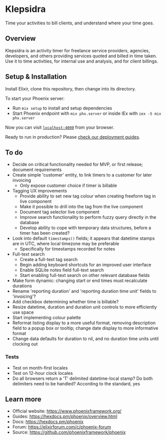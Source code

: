 # Klepsidra

Time your activities to bill clients, and understand where your time goes.

## Overview

Klepsidra is an activity timer for freelance service providers, agencies, developers, and others
providing services quoted and billed in time taken. Use it to time activities, for internal
use and analysis, and for client billings.

## Setup & Installation

Install Elixir, clone this repository, then change into its directory.

To start your Phoenix server:

  * Run `mix setup` to install and setup dependencies
  * Start Phoenix endpoint with `mix phx.server` or inside IEx with `iex -S mix phx.server`

Now you can visit [`localhost:4000`](http://localhost:4000) from your browser.

Ready to run in production? Please [check our deployment guides](https://hexdocs.pm/phoenix/deployment.html).

## To do

- Decide on critical functionality needed for MVP, or first release; document requirements
- Create simple 'customer' entity, to link timers to a customer for later invoicing
  - Only expose customer choice if timer is billable
- Tagging UX improvements
  - Provide ability to set new tag colour when creating freeform tag in live component
  - Make it possible to drill into the tag from the live component
  - Document tag selector live component
  - Improve search functionality to perform fuzzy query directly in the database
  - Develop ability to cope with temporary data structures, before a timer has been created?
- Look into default `timestamps()` fields; it appears that datetime stamps are in UTC, where local timezone may be preferable
  - Specifically for timestamps recorded for notes
- Full-text search
  - Create a full-text tag search
  - Begin adding keyboard shortcuts for an improved user interface
  - Enable SQLite notes field full-text search
  - Start enabling full-text search on other relevant database fields
- Make form dynamic: changing start or end times must recalculate durations
- Rename 'reporting duration' and 'reporting duration time unit' fields to 'invoicing'?
- Add checkbox determining whether time is billable?
- Resize datetime, duration and duration unit controls to more efficiently use space
- Start implementing colour palette
- Reformat listing display to a more useful format, removing description field to a popup box or tooltip; change date display to more informative format
- Change data defaults for duration to nil, and no duration time units until clocking out

### Tests

- Test on month-first locales
- Test on 12-hour clock locales
- Do all browsers return a 'T' delimited datetime-local stamp? Do both delimiters need to be handled? According to the standard, yes

## Learn more

  * Official website: https://www.phoenixframework.org/
  * Guides: https://hexdocs.pm/phoenix/overview.html
  * Docs: https://hexdocs.pm/phoenix
  * Forum: https://elixirforum.com/c/phoenix-forum
  * Source: https://github.com/phoenixframework/phoenix
